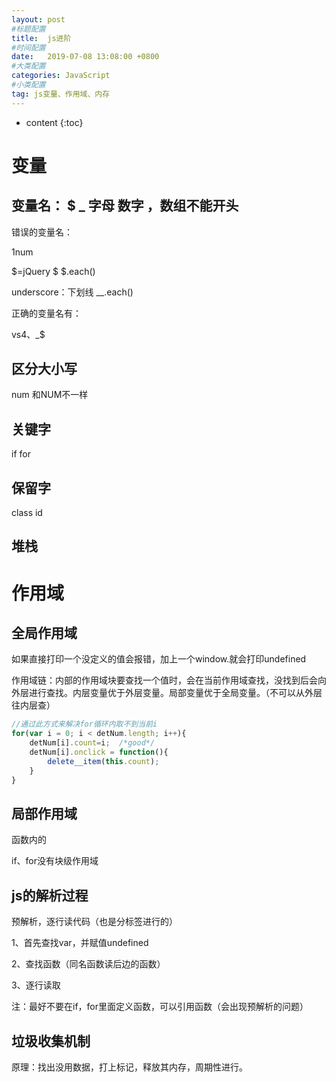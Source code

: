```yaml
---
layout: post
#标题配置
title:  js进阶
#时间配置
date:   2019-07-08 13:08:00 +0800
#大类配置
categories: JavaScript
#小类配置
tag: js变量、作用域、内存
---
```


* content
{:toc}

变量
======================

变量名： $ _ 字母 数字 ，数组不能开头
---------------------

错误的变量名：

1num

$=jQuery  $ $.each()

underscore：下划线 __.each()

正确的变量名有：

vs4、_$

区分大小写
-----------------

num 和NUM不一样

关键字
------------

if for 

保留字
-----------------

class id 

堆栈
----------------

作用域
=============

全局作用域
-----------------

如果直接打印一个没定义的值会报错，加上一个window.就会打印undefined

作用域链：内部的作用域块要查找一个值时，会在当前作用域查找，没找到后会向外层进行查找。内层变量优于外层变量。局部变量优于全局变量。（不可以从外层往内层查）

```js
//通过此方式来解决for循环内取不到当前i
for(var i = 0; i < detNum.length; i++){
    detNum[i].count=i;  /*good*/
    detNum[i].onclick = function(){
        delete__item(this.count);
    }
}
```

局部作用域
-------------

函数内的

if、for没有块级作用域

js的解析过程
--------------

预解析，逐行读代码（也是分标签进行的）

1、首先查找var，并赋值undefined

2、查找函数（同名函数读后边的函数）

3、逐行读取

注：最好不要在if，for里面定义函数，可以引用函数（会出现预解析的问题）

垃圾收集机制
-----------------

原理：找出没用数据，打上标记，释放其内存，周期性进行。

